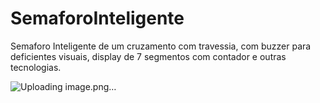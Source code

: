# SemaforoInteligente
Semaforo Inteligente de um cruzamento com travessia, com buzzer para deficientes visuais, display de 7 segmentos com contador e outras tecnologias.


![Uploading image.png…]()
